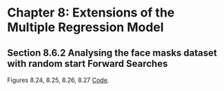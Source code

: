 # Chapter 8: Extensions of the Multiple Regression Model

## Section 8.6.2 Analysing the face masks dataset with random start Forward Searches

Figures 8.24, 8.25, 8.26, 8.27 
 [Code](https://github.com/UniprJRC/FigMonitoringBook/blob/main/cap8/facemasks_analysis.m).


